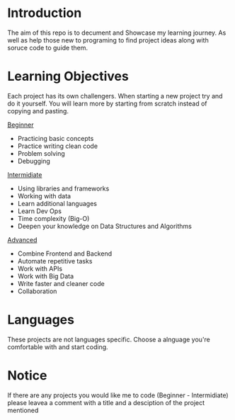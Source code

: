 # Introduction
The aim of this repo is to decument and Showcase my learning journey. As well as help those new to programing to find project ideas along with soruce code to guide them.

# Learning Objectives
Each project has its own challengers. When starting a new project try and do it yourself. You will learn more by starting from scratch instead of copying and pasting. 

[Beginner](https://github.com/iamqaasim/Programing_Projects/tree/main/Beginner)
- Practicing basic concepts 
- Practice writing clean code 
- Problem solving 
- Debugging

[Intermidiate](https://github.com/iamqaasim/Programing_Projects/tree/main/Intermediate)
- Using libraries and frameworks
- Working with data
- Learn additional languages
- Learn Dev Ops
- Time complexity (Big-O)
- Deepen your knowledge on Data Structures and Algorithms

[Advanced](https://github.com/iamqaasim/Programing_Projects/tree/main/Advanced)
- Combine Frontend and Backend 
- Automate repetitive tasks
- Work with APIs
- Work with Big Data
- Write faster and cleaner code
- Collaboration 

# Languages
These projects are not languages specific. Choose a alnguage you're comfortable with and start coding. 

# Notice
If there are any projects you would like me to code (Beginner - Intermidiate) please leavea a comment with a title and a desciption of the project mentioned
